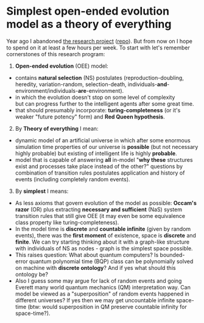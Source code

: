 # Simplest open-ended evolution model as a theory of everything

Year ago I abandoned [the research project](https://www.reddit.com/r/DigitalPhilosophy/comments/9hd81s/on_natural_selection_of_the_laws_of_nature/) ([repo](https://github.com/kiwi0fruit/ultimate-question)). But from now on I hope to spend on it at least a few hours per week. To start with let's remember cornerstones of this research program:


1) **Open-ended evolution** (OEE) model:

* contains **natural selection** (NS) postulates (reproduction-doubling, heredity, variation-random, selection-death, individuals-**and**-environment/individuals-**are**-environment).
* in which the evolution doesn't stop on some level of complexity but can progress further to the intelligent agents after some great time.
* that should presumably incorporate: **turing-completeness** (or it's weaker "future potency" form) and **Red Queen hypothesis**.


2) By **Theory of everything** I mean:

* dynamic model of an artificial universe in which after some enormous simulation time properties of our universe is **possible** (but not necessary highly probable) but existing of intelligent life is highly **probable**.
* model that is capable of answering **all** in-model "**why these** structures exist and processes take place instead of the other?" questions by combination of transition rules postulates application and history of events (including completely random events).


3) By **simplest** I means:

* As less axioms that govern evolution of the model as possible: **Occam's razor** (OR) plus extracting **necessary and sufficient** (NaS) system transition rules that still give OEE (it may even be some equivalence class property like turing-completeness).
* In the model time is **discrete** and **countable infinite** (given by random events), there was the **first moment** of existence, space is **discrete** and **finite**. We can try starting thinking about it with a graph-like structure with individuals of NS as nodes - graph is the simplest space possible.
* This raises question: What about quantum computers? Is bounded-error quantum polynomial time (BQP) class can be polynomially solved on machine with **discrete ontology**? And if yes what should this ontology be?
* Also I guess some may argue for lack of random events and going Everett many world quantum mechanics (QM) interpretation way. Can model
be viewed as a "superposition" of random events happened in different universes? If yes then we may get uncountable infinite space-time (btw: would superposition in QM preserve countable infinity for space-time?).
